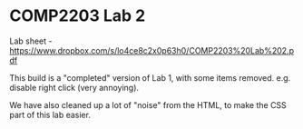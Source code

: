 COMP2203 Lab 2
==========

Lab sheet - https://www.dropbox.com/s/lo4ce8c2x0p63h0/COMP2203%20Lab%202.pdf

This build is a "completed" version of Lab 1, with some items removed. e.g. disable right click (very annoying).

We have also cleaned up a lot of "noise" from the HTML, to make the CSS part of this lab easier.
